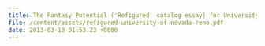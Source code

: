 ```yaml
---
title: The Fantasy Potential ('Refigured' catalog essay) for University Of Nevada Reno
file: /content/assets/refigured-university-of-nevada-reno.pdf
date: 2013-03-18 01:53:23 +0000
---
```


